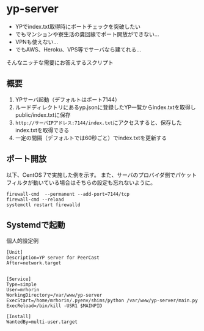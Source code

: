 # yp-server

- YPでindex.txt取得時にポートチェックを突破したい
- でもマンションや寮生活の糞回線でポート開放ができない…
- VPNも使えない…
- でもAWS、Heroku、VPS等でサーバなら建てれる…

そんなニッチな需要にお答えするスクリプト

## 概要
1. YPサーバ起動（デフォルトはポート7144）
1. ルードディレクトリにあるyp.jsonに登録したYP一覧からindex.txtを取得しpublic/index.txtに保存
1. `http://サーバIPアドレス:7144/index.txt`にアクセスすると、保存したindex.txtを取得できる
1. 一定の間隔（デフォルトでは60秒ごと）でindex.txtを更新する

## ポート開放
以下、CentOS 7で実施した例を示す。
また、サーバのプロバイダ側でパケットフィルタが動いている場合はそちらの設定も忘れないように。
```
firewall-cmd  --permanent --add-port=7144/tcp
firewall-cmd --reload
systemctl restart firewalld
```

## Systemdで起動
個人的設定例
```
[Unit]
Description=YP server for PeerCast
After=network.target


[Service]
Type=simple
User=mrhorin
WorkingDirectory=/var/www/yp-server
ExecStart=/home/mrhorin/.pyenv/shims/python /var/www/yp-server/main.py
ExecReload=/bin/kill -USR1 $MAINPID

[Install]
WantedBy=multi-user.target
```

